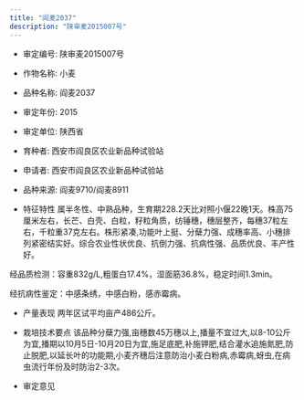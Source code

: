 ```yaml
---
title: "阎麦2037"
description: "陕审麦2015007号"
---
```

* 审定编号:  陕审麦2015007号

*  作物名称:  小麦

*  品种名称:  阎麦2037

*  审定年份:  2015

*  审定单位:  陕西省

* 育种者:  西安市阎良区农业新品种试验站

*  申请者:  西安市阎良区农业新品种试验站

*  品种来源:  阎麦9710/阎麦8911

*  特征特性
属半冬性、中熟品种，生育期228.2天比对照小偃22晚1天。株高75厘米左右，长芒、白壳、白粒，籽粒角质，纺锤穗，穗层整齐，每穗37粒左右，千粒重37克左右。株形紧凑,功能叶上挺、分蘖力强、成穗率高、小穗排列紧密结实好。综合农业性状优良、抗倒力强、抗病性强、品质优良、丰产性好。
经品质检测：容重832g/L,粗蛋白17.4%，湿面筋36.8%，稳定时间1.3min。
经抗病性鉴定：中感条绣，中感白粉，感赤霉病。


*  产量表现
两年区试平均亩产486公斤。

*  栽培技术要点
该品种分蘖力强,亩穗数45万穗以上,播量不宜过大,以8-10公斤为宜,播期以10月5日-10月20日为宜,施足底肥,补施钾肥,结合灌水追施氮肥,防止脱肥,以延长叶的功能期,小麦齐穗后注意防治小麦白粉病,赤霉病,蚜虫,在病虫流行年份及时防治2-3次。

*  审定意见

